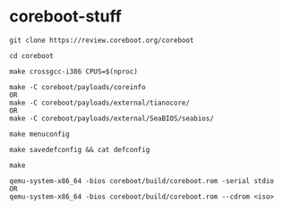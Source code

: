 # coreboot-stuff


```
git clone https://review.coreboot.org/coreboot
```
```
cd coreboot
```
```
make crossgcc-i386 CPUS=$(nproc)
```
```
make -C coreboot/payloads/coreinfo
OR
make -C coreboot/payloads/external/tianocore/
OR
make -C coreboot/payloads/external/SeaBIOS/seabios/
```
```
make menuconfig
```
```
make savedefconfig && cat defconfig
```
```
make
```
```
qemu-system-x86_64 -bios coreboot/build/coreboot.rom -serial stdio
OR
qemu-system-x86_64 -bios coreboot/build/coreboot.rom --cdrom <iso>
```
